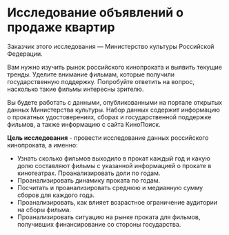 # Исследование объявлений о продаже квартир
Заказчик этого исследования — Министерство культуры Российской Федерации.

Вам нужно изучить рынок российского кинопроката и выявить текущие тренды. Уделите внимание фильмам, которые получили государственную поддержку. Попробуйте ответить на вопрос, насколько такие фильмы интересны зрителю.

Вы будете работать с данными, опубликованными на портале открытых данных Министерства культуры. Набор данных содержит информацию о прокатных удостоверениях, сборах и государственной поддержке фильмов, а также информацию с сайта КиноПоиск.

**Цель исследования** - провести исследование данных российского кинопроката, а именно: 
* Узнать сколько фильмов выходило в прокат каждый год и какую долю составляют фильмы с указанной информацией о прокате в кинотеатрах. Проанализировать доли по годам.
* Проанализировать динамику проката по годам. 
* Посчитать и проанализировать среднюю и медианную сумму сборов для каждого года. 
* Проанализировать, как влияет возрастное ограничение аудитории на сборы фильма. 
* Проанализировать ситуацию на рынке проката для фильмов, получивших финансирование со стороны государства. 